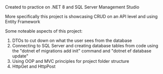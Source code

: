 Created to practice on .NET 8 and SQL Server Management Studio 

More specifically this project is showcasing CRUD on an API level and using Entity Framework 

Some noteable aspects of this project: 
1. DTOs to cut down on what the user sees from the database
2. Connecting to SQL Server and creating database tables from code using the "dotnet ef migrations add init" command and "dotnet ef database update"
3. Using OOP and MVC principles for project folder structure
4. HttpGet and HttpPost
